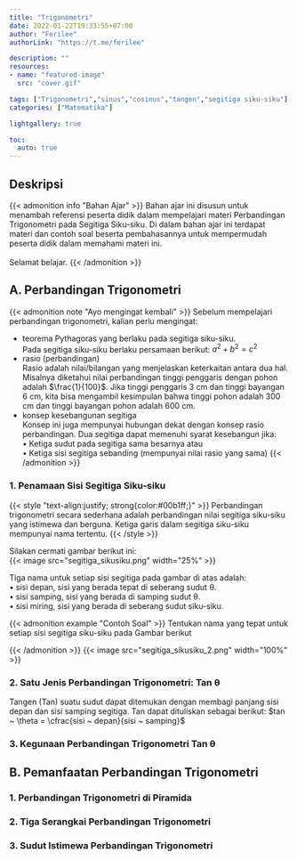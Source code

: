 ```yaml
---
title: "Trigonometri"
date: 2022-01-22T19:33:55+07:00
author: "Ferilee"
authorLink: "https://t.me/ferilee"

description: ""
resources:
- name: "featured-image"
  src: "cover.gif"

tags: ["Trigonometri","sinus","cosinus","tangen","segitiga siku-siku"]
categories: ["Matematika"]

lightgallery: true

toc:
  auto: true
---
```

## Deskripsi
{{< admonition info "Bahan Ajar" >}}
Bahan ajar ini disusun untuk menambah referensi peserta didik dalam mempelajari materi Perbandingan Trigonometri pada Segitiga Siku-siku. Di dalam bahan ajar ini terdapat materi dan contoh soal beserta pembahasannya untuk mempermudah peserta didik dalam memahami materi ini. \
\
Selamat belajar.
{{< /admonition >}}

## A. Perbandingan Trigonometri
{{< admonition note "Ayo mengingat kembali" >}}
Sebelum mempelajari perbandingan trigonometri, kalian perlu mengingat:
* teorema Pythagoras yang berlaku pada segitiga siku-siku. \
Pada segitiga siku-siku berlaku persamaan berikut: $a^2+b^2=c^2$
* rasio (perbandingan) \
Rasio adalah nilai/bilangan yang menjelaskan keterkaitan antara dua hal.
Misalnya diketahui nilai perbandingan tinggi penggaris dengan pohon adalah $\frac{1}{100}$. Jika tinggi penggaris 3 cm dan tinggi bayangan 6 cm, kita bisa mengambil kesimpulan bahwa tinggi pohon adalah 300 cm dan tinggi bayangan pohon adalah 600 cm.
* konsep kesebangunan segitiga \
Konsep ini juga mempunyai hubungan dekat dengan konsep rasio perbandingan.
Dua segitiga dapat memenuhi syarat kesebangun jika: \
• Ketiga sudut pada segitiga sama besarnya atau \
• Ketiga sisi segitiga sebanding (mempunyai nilai rasio yang sama)
{{< /admonition >}}

### 1. Penamaan Sisi Segitiga Siku-siku
{{< style "text-align:justify; strong{color:#00b1ff;}" >}}
Perbandingan trigonometri secara sederhana adalah perbandingan nilai segitiga siku-siku yang istimewa dan berguna. Ketiga garis dalam segitiga siku-siku mempunyai nama tertentu.
{{< /style >}}

Silakan cermati gambar berikut ini:\
{{< image src="segitiga_sikusiku.png" width="25%" >}}

Tiga nama untuk setiap sisi segitiga pada gambar di atas adalah:\
• sisi depan, sisi yang berada tepat di seberang sudut θ. \
• sisi samping, sisi yang berada di samping sudut θ. \
• sisi miring, sisi yang berada di seberang sudut siku-siku.


{{< admonition example "Contoh Soal" >}}
Tentukan nama yang tepat untuk setiap sisi segitiga siku-siku pada Gambar berikut

{{< /admonition >}}
{{< image src="segitiga_sikusiku_2.png" width="100%" >}}
### 2. Satu Jenis Perbandingan Trigonometri: Tan θ
Tangen (Tan) suatu sudut dapat ditemukan dengan membagi panjang sisi depan dan sisi samping segitiga. Tan dapat dituliskan sebagai berikut: $tan ~ \theta = \cfrac{sisi ~ depan}{sisi ~ samping}$
### 3. Kegunaan Perbandingan Trigonometri Tan θ

## B. Pemanfaatan Perbandingan Trigonometri

### 1. Perbandingan Trigonometri di Piramida
### 2. Tiga Serangkai Perbandingan Trigonometri
### 3. Sudut Istimewa Perbandingan Trigonometri
###

<!--

{{< admonition info "INFO" >}}
note, info, abstract, tip, success, question, warning, failure, danger, bug, example, quote
{{< /admonition >}}

{{< mermaid >}}
journey
    title My working day
    section Go to work
      Make tea: 5: Me
      Go upstairs: 3: Me
      Do work: 1: Me, Cat
    section Go home
      Go downstairs: 5: Me
      Sit down: 5: Me

{{< /mermaid >}}


{{< typeit >}}
This is a *paragraph* with **typing animation** based on [TypeIt](https://typeitjs.com/)...
{{< /typeit >}}


> **Fusion Drive** combines a hard drive with a flash storage (solid-state drive) and presents it as a single logical volume with the space of both drives combined.

$ c = \pm\sqrt{a^2 + b^2} $ and \\( f(x)=\int_{-\infty}^{\infty} \hat{f}(\xi) e^{2 \pi i \xi x} d \xi \\)

-->
